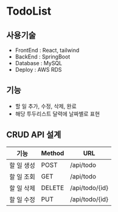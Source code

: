 # TodoList

## 사용기술
- FrontEnd : React, tailwind
- BackEnd : SpringBoot
- Database : MySQL
- Deploy : AWS RDS

## 기능
- 할 일 추가, 수정, 삭제, 완료
- 해당 투두리스트 달력에 날짜별로 표현

## CRUD API 설계
|기능|Method| URL            |  
|--|--|----------------|  
|할 일 생성|POST| /api/todo      |
|할 일 조회|GET| /api/todo      |  
|할 일 삭제|DELETE| /api/todo/{id} |
|할 일 수정|PUT| /api/todo/{id} |





